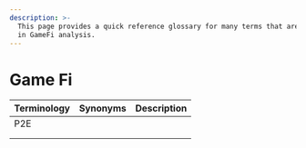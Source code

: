 ```yaml
---
description: >-
  This page provides a quick reference glossary for many terms that are utilised
  in GameFi analysis.
---
```


# Game Fi

| Terminology | Synonyms | Description |
| ----------- | -------- | ----------- |
| P2E         |          |             |
|             |          |             |
|             |          |             |
